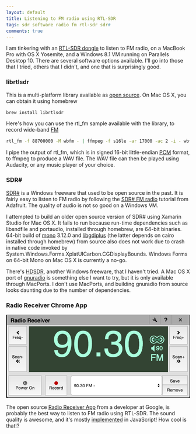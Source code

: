 ```yaml
---
layout: default
title: Listening to FM radio using RTL-SDR
tags: sdr software radio fm rtl-sdr sdr#
comments: true
---
```


I am tinkering with an [RTL-SDR dongle](http://www.adafruit.com/products/1497) to listen to FM radio, on a MacBook Pro with OS X Yosemite, and a Windows 8.1 VM running on Parallels Desktop 10\. There are several software options available. I'll go into those that I tried, others that I didn't, and one that is surprisingly good.

### librtlsdr

This is a multi-platform library available as [open source](https://github.com/steve-m/librtlsdr). On Mac OS X, you can obtain it using homebrew

```bash
brew install librtlsdr
```

Here's how you can use the rtl_fm sample available with the library, to record wide-band [FM](http://www.radio-electronics.com/info/rf-technology-design/fm-frequency-modulation/what-is-fm-tutorial.php)

```bash
rtl_fm -f 88700000 -M wbfm - | ffmpeg -f s16le -ar 17000 -ac 2 -i - wbfm.wav
```

I pipe the output of rtl_fm, which is in signed 16-bit little-endian [PCM](http://wiki.audacityteam.org/wiki/WAV) format, to ffmpeg to produce a WAV file. The WAV file can then be played using Audacity, or any music player of your choice.

### SDR\#

[SDR#](http://sdrsharp.com/) is a Windows freeware that used to be open source in the past. It is fairly easy to listen to FM radio by following the [SDR# FM radio](https://learn.adafruit.com/getting-started-with-rtl-sdr-and-sdr-sharp/sdr-number-fm-radio) tutorial from Adafruit. The quality of audio is not so good on a Windows VM.

I attempted to build an older open source version of SDR# using Xamarin Studio for Mac OS X. It fails to run because run-time dependencies such as libsndfile and portaudio, installed through homebrew, are 64-bit binaries. 64-bit build of [mono](https://github.com/mono/mono) 3.12.0 and [libgdiplus](https://github.com/mono/libgdiplus) (the latter depends on cairo installed through homebrew) from source also does not work due to crash in native code invoked by System.Windows.Forms.XplatUICarbon.CGDisplayBounds. Windows Forms on 64-bit Mono on Mac OS X is currently a no-go.

There's [HDSDR](http://www.hdsdr.de/index.html), another Windows freeware, that I haven't tried. A Mac OS X port of [gnuradio](http://gnuradio.org/) is something else I want to try, but it is only available through MacPorts. I don't use MacPorts, and building gnuradio from source looks daunting due to the number of dependencies.

### Radio Receiver Chrome App

![Radio Receiver](/assets/img/chrome-radio-receiver.png)

The open source [Radio Receiver App](https://chrome.google.com/webstore/detail/radio-receiver/miieomcelenidlleokajkghmifldohpo?hl=en) from a developer at Google, is probably the best way to listen to FM radio using RTL-SDR. The sound quality is awesome, and it's mostly [implemented](https://github.com/google/radioreceiver) in JavaScript! How cool is that!?
